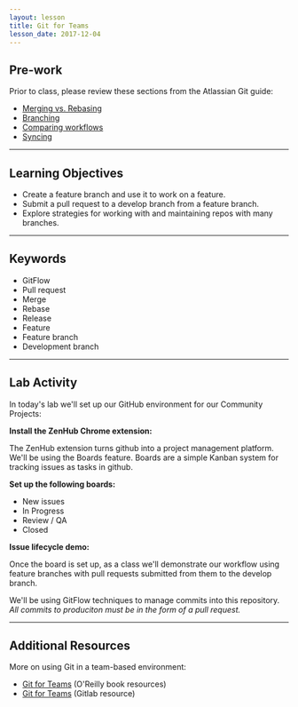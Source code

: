 ```yaml
---
layout: lesson
title: Git for Teams
lesson_date: 2017-12-04
---
```


## Pre-work

Prior to class, please review these sections from the Atlassian Git guide:

- [Merging vs. Rebasing](https://www.atlassian.com/git/tutorials/merging-vs-rebasing/conceptual-overview)
- [Branching](https://www.atlassian.com/git/tutorials/using-branches)
- [Comparing workflows](https://www.atlassian.com/git/tutorials/comparing-workflows)
- [Syncing](https://www.atlassian.com/git/tutorials/syncing)

---

## Learning Objectives

- Create a feature branch and use it to work on a feature.
- Submit a pull request to a develop branch from a feature branch.
- Explore strategies for working with and maintaining repos with many branches.

---

## Keywords

- GitFlow
- Pull request
- Merge
- Rebase
- Release
- Feature
- Feature branch
- Development branch

---

## Lab Activity

In today's lab we'll set up our GitHub environment for our Community Projects:

**Install the ZenHub Chrome extension:**

The ZenHub extension turns github into a project management platform. We'll be using the Boards feature. Boards are a simple Kanban system for tracking issues as tasks in github.

**Set up the following boards:**

- New issues
- In Progress
- Review / QA
- Closed

**Issue lifecycle demo:**

Once the board is set up, as a class we'll demonstrate our workflow using feature branches with pull requests submitted from them to the develop branch.

We'll be using GitFlow techniques to manage commits into this repository. *All commits to produciton must be in the form of a pull request.*

---

## Additional Resources

More on using Git in a team-based environment:

- [Git for Teams](http://gitforteams.com/) (O'Reilly book resources)
- [Git for Teams](https://gitlab.com/gitforteams/gitforteams) (Gitlab resource)
